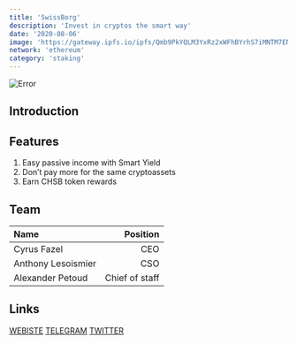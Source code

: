 ```yaml
---
title: 'SwissBorg'
description: 'Invest in cryptos the smart way'
date: '2020-08-06'
image: 'https://gateway.ipfs.io/ipfs/Qmb9PkYQLM3YxRz2xWFhBYrhS7iMNTM7ENmUReqn3j2B6r'
network: 'ethereum'
category: 'staking'
---
```


![Error](https://gateway.ipfs.io/ipfs/QmZLRP2qEtNvfmg6vNFj6Z4tNbtoxsRBRmcrAQiDbXQbzb)

## Introduction

## Features
1. Easy passive income with Smart Yield
2. Don’t pay more for the same cryptoassets
3. Earn CHSB token rewards


## Team

| Name  |  Position |
|:---|---:|
|Cyrus Fazel  | CEO |
| Anthony Lesoismier | CSO |
|Alexander Petoud | Chief of staff|


## Links

[WEBISTE](https://swissborg.com)
[TELEGRAM](https://t.me/SwissBorgChat)
[TWITTER](https://twitter.com/swissborg)